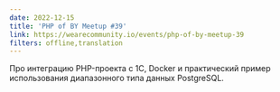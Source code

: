 ```yaml
---
date: 2022-12-15
title: 'PHP of BY Meetup #39'
link: https://wearecommunity.io/events/php-of-by-meetup-39
filters: offline,translation
---
```


Про интеграцию PHP-проекта с 1С, Docker и практический пример использования диапазонного типа данных PostgreSQL.
